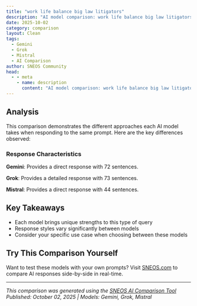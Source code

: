 ```yaml
---
title: "work life balance big law litigators"
description: "AI model comparison: work life balance big law litigators..."
date: 2025-10-02
category: comparison
layout: Clean
tags:
  - Gemini
  - Grok
  - Mistral
  - AI Comparison
author: SNEOS Community
head:
  - - meta
    - name: description
      content: "AI model comparison: work life balance big law litigators..."
---
```


<ChatComparison
  title="work life balance big law litigators"
  prompt="work life balance big law litigators"
  :responses='{"Gemini": "Work-life balance for Big Law litigators is notoriously challenging, often characterized by long hours, high pressure, and demanding workloads. Here\u0027s a breakdown of the factors contributing to this and potential strategies for coping:\n\n**Why Work-Life Balance is Difficult in Big Law Litigation:**\n\n* **Billable Hours:** The core of the Big Law business model revolves around billable hours. Litigators are often expected to bill a high number of hours per year (e.g., 2000\u002B), incentivizing long hours and making it difficult to disconnect.\n* **Client Demands:** Clients, especially large corporations, expect immediate responses and constant attention. This can mean working nights, weekends, and holidays to meet deadlines and address urgent issues.\n* **Trial Preparation:** Trial preparation is particularly intense, requiring long hours, weekend work, and often travel. The pressure to win and the stakes involved contribute to a stressful environment.\n* **Partner Expectations:** Partners often set the tone and expectations for their teams. Their own work habits and demands can heavily influence the work-life balance of associates and younger attorneys.\n* **Competitive Culture:** Big Law firms are highly competitive environments. Attorneys may feel pressure to work long hours to demonstrate commitment and advance their careers.\n* **Urgency:** Legal matters are inherently urgent and time-sensitive. Deadlines are hard and fast. The constant pressure to meet deadlines can encroach on personal time.\n* **Travel:** Litigation can involve significant travel for depositions, court hearings, client meetings, and trial. This can disrupt personal routines and make it difficult to maintain a consistent work-life balance.\n* **Technology:** While technology can improve efficiency, it also blurs the lines between work and personal life. Attorneys are often expected to be available via email and phone outside of regular business hours.\n* **High Stakes:** Many Big Law cases involve high stakes for clients, which translates into high pressure for the attorneys involved. The responsibility for protecting a client\u0027s interests can be all-consuming.\n\n**Strategies for Improving Work-Life Balance (though often limited):**\n\n* **Setting Boundaries:**\n * Establish clear boundaries between work and personal time. This may involve setting specific hours for checking email and turning off notifications outside of those hours.\n * Communicate your boundaries to colleagues and clients. While it may not always be possible to adhere to them perfectly, setting expectations can help manage workload and prevent burnout.\n * Prioritize tasks and learn to say \u0022no\u0022 to non-essential assignments. Delegation is also crucial.\n* **Time Management:**\n * Develop effective time management skills. Use tools like calendars, to-do lists, and project management software to stay organized and prioritize tasks.\n * Break down large projects into smaller, more manageable tasks to avoid feeling overwhelmed.\n * Learn to estimate the time required for tasks accurately and allocate time accordingly.\n * Minimize distractions and interruptions to maximize productivity during work hours.\n* **Self-Care:**\n * Prioritize self-care activities such as exercise, healthy eating, and adequate sleep. These habits can help manage stress and improve overall well-being.\n * Take regular breaks throughout the day to recharge. Step away from your desk, go for a walk, or engage in a relaxing activity.\n * Make time for hobbies and interests outside of work. These activities can provide a sense of fulfillment and help you disconnect from the demands of your job.\n * Seek support from friends, family, or a therapist if you are struggling to cope with stress or maintain a healthy work-life balance.\n* **Firm Selection:**\n * Research firms thoroughly before accepting a position. Some firms are known for being more supportive of work-life balance than others.\n * During interviews, ask specific questions about the firm\u0027s policies and practices regarding work-life balance.\n * Consider the size and structure of the firm. Smaller firms or firms with a more collaborative culture may be more conducive to work-life balance.\n* **Communication:**\n * Communicate openly with partners and colleagues about your workload and capacity.\n * Request help or support when needed.\n * Be proactive in managing expectations and setting realistic deadlines.\n * Advocate for yourself and your needs.\n* **Career Planning:**\n * Consider alternative career paths within the legal profession that may offer better work-life balance, such as in-house counsel positions, government jobs, or teaching.\n * Explore opportunities for part-time work or flexible work arrangements.\n * Evaluate your long-term career goals and make decisions that align with your values and priorities.\n* **Leveraging Resources:**\n * Utilize firm resources such as wellness programs, employee assistance programs, and mental health services.\n * Take advantage of paid time off and vacation days to recharge and spend time with loved ones.\n * Seek mentorship from senior attorneys who have successfully navigated the challenges of work-life balance.\n\n**Important Considerations:**\n\n* **Firm Culture:** The firm\u0027s culture is paramount. Some firms genuinely value work-life balance and have policies to support it, while others prioritize billable hours above all else. Talk to current and former employees to get a realistic sense of the firm\u0027s culture.\n* **Practice Area:** Certain litigation practice areas (e.g., white collar defense) can be particularly demanding due to the high-stakes nature of the work and the potential for government investigations.\n* **Personal Priorities:** Work-life balance is a personal equation. What works for one person may not work for another. It\u0027s essential to identify your own priorities and values and make decisions that align with them.\n* **Sacrifices:** Even with the best strategies, some sacrifices may be necessary to succeed in Big Law litigation. Be prepared to make difficult choices and prioritize what is most important to you.\n\n**Reality Check:**\n\nWhile the above strategies can help, it\u0027s important to be realistic. True \u0022balance\u0022 in Big Law litigation is often elusive, especially in the early years. Many attorneys eventually leave Big Law in search of a more sustainable lifestyle. However, the experience gained and the opportunities provided in Big Law can be valuable assets in any career path.\n\n**In conclusion, work-life balance for Big Law litigators is a significant challenge, requiring proactive strategies, realistic expectations, and a willingness to prioritize personal well-being. It\u0027s crucial to carefully consider the demands of the job and make informed decisions that align with your values and long-term goals.**\n", "Grok": "Achieving a work-life balance as a big law litigator is notoriously challenging due to the high-pressure, demanding nature of the role. Big law firms, which typically refer to large, prestigious law firms with extensive resources and high-profile clients, often expect associates and partners to work long hours, especially during litigation-heavy periods such as trials, discovery deadlines, or major case milestones. However, with intentional strategies and firm support, it is possible to create a semblance of balance. Below are key considerations and tips for managing work-life balance as a big law litigator:\n\n---\n\n### **Challenges to Work-Life Balance in Big Law Litigation**\n1. **Long Hours**: Litigation often involves unpredictable schedules, with late nights and weekends becoming the norm during trials, depositions, or urgent filings.\n2. **Billable Hours Pressure**: Many big law firms have high billable hour requirements (often 1,800\u20132,200 hours annually), which can dominate personal time.\n3. **High-Stakes Cases**: The complexity and importance of cases can create intense stress and a constant need to be \u0022on call.\u0022\n4. **Competitive Culture**: The environment in big law can foster a culture where overworking is normalized or even rewarded.\n5. **Client Expectations**: Clients in big law often expect immediate responses and round-the-clock availability, especially in litigation where timing is critical.\n\n---\n\n### **Strategies for Achieving Work-Life Balance**\nWhile perfect balance may be elusive, there are actionable steps to help manage the demands of big law litigation with personal well-being.\n\n#### **1. Set Boundaries and Prioritize**\n- **Communicate Availability**: Be transparent with colleagues and clients about when you are and aren\u2019t available, if possible. For example, set specific hours for personal time and stick to them unless there\u2019s an emergency.\n- **Learn to Say No (When Possible)**: Avoid taking on non-essential tasks or additional matters if your plate is full. Delegate or negotiate deadlines when feasible.\n- **Prioritize High-Value Tasks**: Focus on the most critical tasks rather than getting bogged down in perfectionism over every detail.\n\n#### **2. Leverage Firm Resources and Technology**\n- **Delegate to Support Staff**: Use paralegals, junior associates, and administrative staff for tasks that don\u2019t require your direct involvement.\n- **Utilize Technology**: Automate repetitive tasks with legal tech tools (e.g., document management systems, e-discovery platforms) to save time.\n- **Firm Wellness Programs**: Many big law firms now offer mental health resources, flexible working arrangements, or wellness stipends\u2014take advantage of these.\n\n#### **3. Time Management and Efficiency**\n- **Block Personal Time**: Schedule non-work activities (e.g., exercise, family time) into your calendar as if they were client meetings to ensure they aren\u2019t overlooked.\n- **Work Smarter, Not Longer**: Focus on deep, uninterrupted work during peak productivity hours to reduce the need for late-night catch-ups.\n- **Plan for Downtime After Intense Periods**: Litigation often has predictable busy periods (e.g., trial preparation). Plan for lighter workloads or vacation time after these sprints.\n\n#### **4. Build a Support Network**\n- **Rely on Mentors and Peers**: Discuss workload concerns with trusted colleagues or mentors who can offer advice or help redistribute work.\n- **Personal Support System**: Maintain strong relationships with family and friends who understand your demanding schedule and can provide emotional support.\n- **Therapy or Coaching**: Consider professional help to manage stress or burnout, which is common in big law.\n\n#### **5. Protect Physical and Mental Health**\n- **Exercise Regularly**: Even short bursts of physical activity can reduce stress and improve focus. Some firms have on-site gyms or fitness reimbursements.\n- **Mindfulness Practices**: Meditation, journaling, or breathing exercises can help manage the mental toll of litigation stress.\n- **Sleep**: Prioritize rest to maintain productivity and avoid burnout. Chronic sleep deprivation can harm both work performance and personal life.\n- **Set Realistic Expectations**: Recognize that some weeks will be unbalanced, and aim for balance over longer periods (e.g., monthly or quarterly) rather than daily.\n\n#### **6. Negotiate Flexibility (When Possible)**\n- **Remote Work Options**: Post-pandemic, many firms allow hybrid or remote work, which can save commuting time and provide flexibility.\n- **Reduced Hours Programs**: Some firms offer part-time or flexible schedules for associates, though this may come with reduced pay or slower partnership tracks.\n- **Sabbaticals or Leave**: If burnout looms, consider requesting a sabbatical or unpaid leave to recharge, if your firm allows it.\n\n#### **7. Reassess Long-Term Goals**\n- **Exit Strategies**: Big law litigation isn\u2019t for everyone long-term. Many litigators transition to in-house roles, government positions, or boutique firms after gaining experience, as these often offer better balance.\n- **Partnership Track**: If aiming for partnership, understand that hours may remain grueling, and weigh whether the trade-offs are worth it.\n- **Financial Planning**: Big law salaries are high, so save and invest early to create financial freedom, which can allow for future career shifts to less demanding roles.\n\n---\n\n### **Firm Culture and Work-Life Balance**\nNot all big law firms are the same when it comes to supporting balance. When choosing or staying at a firm, consider:\n- **Reputation for Balance**: Research firms known for better work-life policies (e.g., through Vault or Above the Law rankings).\n- **Parental Leave and Family Policies**: Some firms offer generous maternity/paternity leave or childcare support.\n- **Billing Expectations**: Look for firms with reasonable billable hour targets or those that emphasize work quality over quantity.\n- **Team Dynamics**: A supportive team can make a huge difference in workload distribution and stress levels.\n\n---\n\n### **Realistic Expectations**\nIt\u2019s important to acknowledge that work-life balance in big law litigation often looks different than in other careers. \u201CBalance\u201D might mean accepting longer work hours during critical case phases while carving out intentional personal time during slower periods. For many, the high compensation, prestige, and intellectual challenge of big law litigation justify the trade-offs, at least for a portion of their career.\n\n---\n\n### **Statistics and Trends**\n- According to a 2021 American Bar Association study, over 50% of lawyers report experiencing burnout, with big law associates particularly affected due to workload and lack of control over schedules.\n- A 2022 survey by Bloomberg Law found that 70% of junior associates in big law felt their work-life balance had worsened since the pandemic, citing always-on expectations even with remote work.\n- However, many firms are responding: Over 60% of AmLaw 100 firms now offer mental health resources, and some have introduced \u201Cno-email\u201D policies on weekends or after hours.\n\n---\n\n### **Final Thoughts**\nAchieving work-life balance as a big law litigator requires proactive effort, boundary-setting, and a mindset shift to prioritize well-being alongside career ambitions. While the demands of litigation can be intense, small, consistent changes\u2014combined with firm support and personal resilience\u2014can help create a sustainable career. If balance remains unattainable, many litigators find fulfillment by transitioning to roles with more predictable hours after gaining big law experience.", "Mistral": "Achieving work-life balance can be particularly challenging for litigators in big law firms due to the demanding nature of the work, long hours, and high-stakes cases. However, it is not impossible. Here are some strategies that might help:\n\n### 1. **Set Boundaries**\n - **Communicate Clearly:** Let your colleagues and superiors know your availability and when you need to be offline.\n - **Prioritize Tasks:** Identify what is truly urgent and what can wait. Use tools like the Eisenhower Matrix to help prioritize.\n\n### 2. **Time Management**\n - **Plan Your Day:** Use a calendar or planner to schedule your tasks and meetings.\n - **Delegate:** If possible, delegate tasks to junior associates or support staff.\n - **Avoid Multitasking:** Focus on one task at a time to increase efficiency and reduce stress.\n\n### 3. **Technology and Tools**\n - **Use Productivity Apps:** Tools like Trello, Asana, or Microsoft To Do can help you stay organized.\n - **Automate Routine Tasks:** Use software to automate repetitive tasks, freeing up more time for complex work.\n\n### 4. **Self-Care**\n - **Regular Exercise:** Physical activity can help reduce stress and improve mental clarity.\n - **Mindfulness and Meditation:** Practices like mindfulness and meditation can help manage stress and improve focus.\n - **Healthy Eating:** Maintain a balanced diet to support your energy levels and overall health.\n\n### 5. **Support Network**\n - **Mentorship:** Seek guidance from senior colleagues who have successfully managed work-life balance.\n - **Peer Support:** Connect with colleagues who are in similar situations for mutual support and advice.\n - **Professional Help:** Consider seeking help from a therapist or counselor if stress becomes overwhelming.\n\n### 6. **Flexible Work Arrangements**\n - **Remote Work:** If possible, negotiate for remote work options to save commuting time.\n - **Flexible Hours:** Discuss the possibility of flexible working hours with your superiors.\n\n### 7. **Efficient Communication**\n - **Clear Emails:** Write concise and clear emails to avoid misunderstandings and reduce back-and-forth communication.\n - **Effective Meetings:** Ensure meetings are well-structured and have clear agendas to avoid wasting time.\n\n### 8. **Personal Time**\n - **Hobbies and Interests:** Make time for activities you enjoy outside of work.\n - **Family and Friends:** Spend quality time with loved ones to maintain strong personal relationships.\n\n### 9. **Professional Development**\n - **Continuous Learning:** Stay updated with the latest legal developments and technologies to work more efficiently.\n - **Networking:** Build a strong professional network that can provide support and opportunities.\n\n### 10. **Realistic Expectations**\n - **Accept Imperfection:** Understand that perfect work-life balance may not always be achievable, especially during peak periods.\n - **Adjust Goals:** Be flexible with your goals and adjust them as needed based on your workload and personal needs.\n\n### 11. **Firm Culture**\n - **Choose Wisely:** When selecting a firm, consider its culture and policies regarding work-life balance.\n - **Advocate for Change:** If your firm lacks supportive policies, consider advocating for changes that promote better balance.\n\n### 12. **Mental Health**\n - **Stress Management:** Learn and practice stress management techniques.\n - **Seek Help:** Don\u2019t hesitate to seek professional help if you feel overwhelmed.\n\nAchieving work-life balance in big law litigation requires a proactive approach and a willingness to make adjustments as needed. It\u0027s a continuous process that involves setting boundaries, managing time effectively, and prioritizing self-care."}' 
  published-date="01:06"
/>

## Analysis

This comparison demonstrates the different approaches each AI model takes when responding to the same prompt. Here are the key differences observed:

### Response Characteristics

**Gemini**: Provides a direct response with 72 sentences. 

**Grok**: Provides a detailed response with 73 sentences. 

**Mistral**: Provides a direct response with 44 sentences. 

## Key Takeaways

- Each model brings unique strengths to this type of query
- Response styles vary significantly between models
- Consider your specific use case when choosing between these models

## Try This Comparison Yourself

Want to test these models with your own prompts? Visit [SNEOS.com](https://sneos.com) to compare AI responses side-by-side in real-time.

---

*This comparison was generated using the [SNEOS AI Comparison Tool](https://sneos.com)*
*Published: October 02, 2025 | Models: Gemini, Grok, Mistral*
